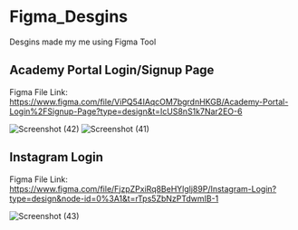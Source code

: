 # Figma_Desgins
Desgins made my me using Figma Tool


Academy Portal Login/Signup Page
-----------------------------------
Figma File Link: https://www.figma.com/file/ViPQ54IAqcOM7bgrdnHKGB/Academy-Portal-Login%2FSignup-Page?type=design&t=IcUS8nS1k7Nar2EO-6

![Screenshot (42)](https://user-images.githubusercontent.com/97233950/237018581-1aa36cd6-5b17-4028-974d-c56bdc5fe6b8.png)
![Screenshot (41)](https://user-images.githubusercontent.com/97233950/237018606-6015aedc-789d-42bc-9323-fedc9e7f261d.png)

Instagram Login
-------------------
Figma File Link: https://www.figma.com/file/FjzpZPxiRq8BeHYlglj89P/Instagram-Login?type=design&node-id=0%3A1&t=rTps5ZbNzPTdwmIB-1

![Screenshot (43)](https://github.com/rohitkumar-14/Figma_Desgins/assets/97233950/27d7fde3-bda1-4057-94b8-19381584c370)

